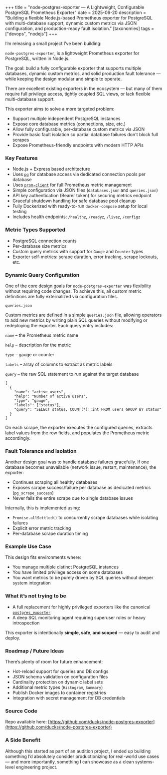 +++
title = "node-postgres-exporter — A Lightweight, Configurable PostgreSQL Prometheus Exporter"
date = 2025-06-20
description = "Building a flexible Node.js-based Prometheus exporter for PostgreSQL with multi-database support, dynamic custom metrics via JSON configuration, and production-ready fault isolation."
[taxonomies]
tags = ["devops", "nodejs"]
+++

I’m releasing a small project I’ve been building:

`node-postgres-exporter`, is a lightweight Prometheus exporter for PostgreSQL,
written in Node.js.

The goal: build a fully configurable exporter that supports multiple databases,
dynamic custom metrics, and solid production fault tolerance — while keeping
the design modular and simple to operate.

There are excellent existing exporters in the ecosystem — but many of them
require full privilege access, tightly coupled SQL views, or lack flexible
multi-database support.

This exporter aims to solve a more targeted problem:

- Support multiple independent PostgreSQL instances
- Expose core database metrics (connections, size, etc.)
- Allow fully configurable, per-database custom metrics via JSON
- Provide basic fault isolation so partial database failures don't block full scrapes
- Expose Prometheus-friendly endpoints with modern HTTP APIs

### Key Features

- Node.js + Express based architecture
- Uses [`pg`](https://node-postgres.com/) for database access via dedicated connection pools per database
- Uses [`prom-client`](https://github.com/siimon/prom-client) for full Prometheus metric management
- Simple configuration via JSON files (`databases.json` and `queries.json`)
- API key authentication (Bearer token) for securing metrics endpoint
- Graceful shutdown handling for safe database pool cleanup
- Fully Dockerized with ready-to-run `docker-compose` setup for local testing
- Includes health endpoints: `/healthz`, `/readyz`, `/livez`, `/configz`

### Metric Types Supported

- PostgreSQL connection counts
- Per-database size metrics
- Custom query metrics with support for `Gauge` and `Counter` types
- Exporter self-metrics: scrape duration, error tracking, scrape lockouts, etc.

### Dynamic Query Configuration

One of the core design goals for `node-postgres-exporter` was flexibility
without requiring code changes. To achieve this, all custom metric definitions
are fully externalized via configuration files.

`queries.json`

Custom metrics are defined in a simple `queries.json` file, allowing operators
to add new metrics by writing plain SQL queries without modifying or
redeploying the exporter. Each query entry includes:

`name` – the Prometheus metric name

`help` – description for the metric

`type` – gauge or counter

`labels` – array of columns to extract as metric labels

`query` – the raw SQL statement to run against the target database

```
[
  {
    "name": "active_users",
    "help": "Number of active users",
    "type": "gauge",
    "labels": ["status"],
    "query": "SELECT status, COUNT(*)::int FROM users GROUP BY status"
  }
]
```

On each scrape, the exporter executes the configured queries, extracts label
values from the row fields, and populates the Prometheus metric accordingly.

### Fault Tolerance and Isolation

Another design goal was to handle database failures gracefully. If one database
becomes unavailable (network issue, restart, maintenance), the exporter:

- Continues scraping all healthy databases
- Exposes scrape success/failure per database as dedicated metrics
  (`pg_scrape_success`)
- Never fails the entire scrape due to single database issues

Internally, this is implemented using:

- `Promise.allSettled()` to concurrently scrape databases while isolating
  failures
- Explicit error metric tracking
- Per-database scrape duration timing

### Example Use Case

This design fits environments where:

- You manage multiple distinct PostgreSQL instances
- You have limited privilege access on some databases
- You want metrics to be purely driven by SQL queries without deeper system
  integration

### What it’s not trying to be

- A full replacement for highly privileged exporters like the canonical
  [`postgres_exporter`](https://github.com/prometheus-community/postgres_exporter)
- A deep SQL monitoring agent requiring superuser roles or heavy introspection

This exporter is intentionally **simple, safe, and scoped** — easy to audit and
deploy.

### Roadmap / Future Ideas

There’s plenty of room for future enhancement:

- Hot-reload support for queries and DB configs
- JSON schema validation on configuration files
- Cardinality protection on dynamic label sets
- Additional metric types (`Histogram`, `Summary`)
- Publish Docker images to container registries
- Integration with secret management for DB credentials

### Source Code

Repo available here:
[https://github.com/ducks/node-postgres-exporter](https://github.com/ducks/node-postgres-exporter)

### A Side Benefit

Although this started as part of an audition project, I ended up building
something I’d absolutely consider productionizing for real-world use cases —
and more importantly, something I can showcase as a clean systems-level
engineering project.
